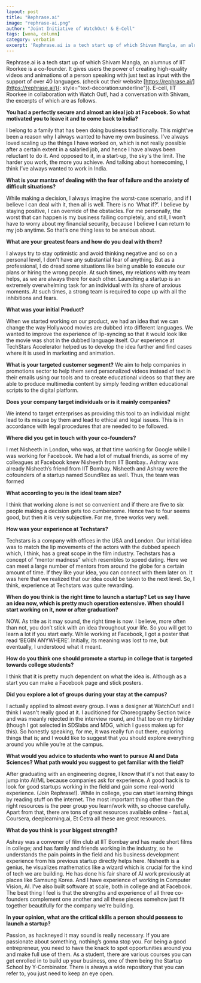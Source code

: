 ```yaml
---
layout: post
title: "Rephrase.ai"
image: "rephrase-ai.png"
author: "Joint Initiative of WatchOut! & E-Cell"
tags: [wona, column]
category: verbatim
excerpt: 'Rephrase.ai is a tech start up of which Shivam Mangla, an alumnus of IIT Roorkee is a co-founder. It gives users the power of creating high-quality videos and animations of a person speaking with just text as input with the support of over 40 languages. E-cell, IIT Roorkee in collaboration with Watch Out!, had a conversation with Shivam, the excerpts of which are as follows.'
---
```


Rephrase.ai is a tech start up of which Shivam Mangla, an alumnus of IIT Roorkee is a co-founder. It gives users the power of creating high-quality videos and animations of a person speaking with just text as input with the support of over 40 languages. (check out their website [https://rephrase.ai/](https://rephrase.ai/){: style="text-decoration:underline"}). E-cell, IIT Roorkee in collaboration with Watch Out!, had a conversation with Shivam, the excerpts of which are as follows.

**You had a perfectly secure and almost an ideal job at Facebook. So what motivated you to leave it and to come back to India?**

I belong to a family that has been doing business traditionally. This might’ve been a reason why I always wanted to have my own business. I’ve always loved scaling up the things I have worked on, which is not really possible after a certain extent in a salaried job, and hence I have always been reluctant to do it. And opposed to it, in a start-up, the sky's the limit. The harder you work, the more you achieve. And talking about homecoming, I think I’ve always wanted to work in India.

**What is your mantra of dealing with the fear of failure and the anxiety of difficult situations?**

While making a decision, I always imagine the worst-case scenario, and if I believe I can deal with it, then all is well. There is no ‘What if?’. I believe by staying positive, I can override of the obstacles. For me personally, the worst that can happen is my business failing completely, and still, I won’t have to worry about my financial security, because I believe I can return to my job anytime. So that’s one thing less to be anxious about.

**What are your greatest fears and how do you deal with them?**

I always try to stay optimistic and avoid thinking negative and so on a personal level, I don't have any substantial fear of anything. But as a professional, I do dread some situations like being unable to execute our plans or hiring the wrong people. At such times, my relations with my team helps, as we are always there for each other. Launching a startup is an extremely overwhelming task for an individual with its share of anxious moments. At such times, a strong team is required to cope up with all the inhibitions and fears.

**What was your initial Product?**

When we started working on our product, we had an idea that we can change the way Hollywood movies are dubbed into different languages. We wanted to improve the experience of lip-syncing so that it would look like the movie was shot in the dubbed language itself. Our experience at TechStars Accelerator helped us to develop the idea further and find cases where it is used in marketing and animation.

**What is your targeted customer segment?**
We aim to help companies in promotions sector to help them send personalized videos instead of text in their emails using our tools and to create educational videos so that they are able to produce multimedia content by simply feeding written educational scripts to the digital platform.

**Does your company target individuals or is it mainly companies?**

We intend to target enterprises as providing this tool to an individual might lead to its misuse by them and lead to ethical and legal issues. This is in accordance with legal procedures that are needed to be followed.

**Where did you get in touch with your co-founders?**

I met Nisheeth in London, who was, at that time working for Google while I was working for Facebook. We had a lot of mutual friends, as some of my colleagues at Facebook knew Nisheeth from IIT Bombay.. Ashray was already Nisheeth’s friend from IIT Bombay. Nisheeth and Ashray were the cofounders of a startup named SoundRex as well. Thus, the team was formed

**What according to you is the ideal team size?**

I think that working alone is not so convenient and if there are five to six people making a decision gets too cumbersome. Hence two to four seems good, but then it is very subjective. For me, three works very well.

**How was your experience at Techstars?**

Techstars is a company with offices in the USA and London. Our initial idea was to match the lip movements of the actors with the dubbed speech which, I think, has a great scope in the film industry. Techstars has a concept of “mentor madness” which resembles to speed dating. Here we can meet a large number of mentors from around the globe for a certain amount of time. If they like your idea, you can connect with them later on. It was here that we realized that our idea could be taken to the next level. So, I think, experience at Techstars was quite rewarding.

**When do you think is the right time to launch a startup? Let us say I have an idea now, which is pretty much operation extensive. When should I start working on it, now or after graduation?**

NOW. As trite as it may sound, the right time is now. I believe, more often than not, you don’t stick with an idea throughout your life. So you will get to learn a lot if you start early. While working at Facebook, I got a poster that read ‘BEGIN ANYWHERE’. Initially, its meaning was lost to me, but eventually, I understood what it meant.

**How do you think one should promote a startup in college that is targeted towards college students?**

I think that it is pretty much dependent on what the idea is. Although as a start you can make a Facebook page and stick posters.

**Did you explore a lot of groups during your stay at the campus?**

I actually applied to almost every group. I was a designer at WatchOut! and I think I wasn't really good at it. I auditioned for Choreography Section twice and was meanly rejected in the interview round, and that too on my birthday (though I got selected in SDSlabs and MDG, which I guess makes up for this). So honestly speaking, for me, it was really fun out there, exploring things that is; and I would like to suggest that you should explore everything around you while you’re at the campus.

**What would you advice to students who want to pursue AI and Data Sciences? What path would you suggest to get familiar with the field?**

After graduating with an engineering degree, I know that it's not that easy to jump into AI/ML because companies ask for experience. A good hack is to look for good startups working in the field and gain some real-world experience. (Join Rephrase!). While in college, you can start learning things by reading stuff on the internet. The most important thing other than the right resources is the peer group you learn/work with, so choose carefully. Apart from that, there are tons of great resources available online - fast.ai, Coursera, deeplearning.ai, Et Cetra all these are great resources.

**What do you think is your biggest strength?**

Ashray was a convener of film club at IIT Bombay and has made short films in college; and has family and friends working in the industry, so he understands the pain points in the field and his business development experience from his previous startup directly helps here. Nisheeth is a genius, he visualizes mathematics like a wizard which is crucial for the kind of tech we are building. He has done his fair share of AI work previously at places like Samsung Korea. And I have experience of working in Computer Vision, AI. I’ve also built software at scale, both in college and at Facebook. The best thing I feel is that the strengths and experience of all three co-founders complement one another and all these pieces somehow just fit together beautifully for the company we're building.

**In your opinion, what are the critical skills a person should possess to launch a startup?**

Passion, as hackneyed it may sound is really necessary. If you are passionate about something, nothing’s gonna stop you. For being a good entrepreneur, you need to have the knack to spot opportunities around you and make full use of them.  As a student, there are various courses you can get enrolled in to build up your business, one of them being the Startup School by Y-Combinator. There is always a wide repository that you can refer to, you just need to keep an eye open.
